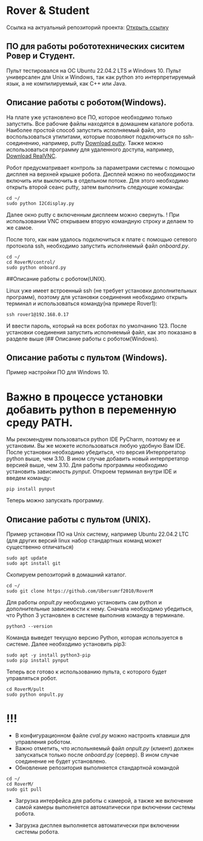 # **Rover & Student**
Ссылка на актуальный репозиторий проекта: [Открыть ссылку](https://github.com/Ubersmurf2010/RoverM/)

## ПО для работы робототехнических сиситем Ровер и Студент. 

Пульт тестировался на ОС Ubuntu 22.04.2 LTS и Windows 10.
Пульт универсален для Unix и Windows, так как python это интерпретируемый язык, а не компилируемый, как C++ или Java.

## Описание работы с роботом(Windows).

На плате уже установлено все ПО, которое необходимо только запустить.
Все рабочие файлы находятся в домашнем каталоге робота.
Наиболее простой способ запустить исполняемый файл, это воспользоваться утилитами, которые позволяют подключиться по ssh-соединению, например, putty [Download putty](https://www.putty.org).
Также можно использоваться программу для удаленного доступа, например, [Download RealVNC](https://www.realvnc.com/en/).

Робот предусматривает контроль за параметрами системы с помощью дисплея на верхней крышке робота. Дисплей можно по необходимости включить или выключить в отдельном потоке.
Для этого необходимо открыть второй сеанс putty, затем выполнить следующие команды:
```
cd ~/
sudo python I2Cdisplay.py
```
Далее окно putty с включенным дисплеем можно свернуть.
! При использовании VNC открываем вторую командную строку и делаем то же самое.

После того, как нам удалось подключиться к плате с помощью сетевого протокола ssh, необходимо запустить исполняемый файл *onboard.py*.
```
cd ~/
cd RoverM/control/
sudo python onboard.py
```

##Описание работы с роботом(UNIX).

Linux уже имеет встроенный ssh (не требует установки дополнительных программ), поэтому для установки соединения необходимо открыть терминал и использоваться команду(на примере Rover1):
```
ssh rover1@192.168.0.17
```
И ввести пароль, который на всех роботах по умолчанию 123.
После установки соединения запустить исполняемый файл, как это показано в разделе выше (## Описание работы с роботом(Windows).

## Описание работы с пультом (Windows).

Пример настройки ПО для Windows 10.
# Важно в процессе установки добавить python в переменную среду PATH.
Мы рекомендуем пользоваться python IDE PyCharm, поэтому ее и установим. Вы же можете использоваться любую удобную Вам IDE.
После установки необходимо убедиться, что версия Интерпретатор python выше, чем 3.10. В ином случае добавить новый интерпретатор версией выше, чем 3.10.
Для работы программы необходимо установить зависимость *pynput*.
Откроем терминал внутри IDE и введем команду:
```
pip install pynput
```
Теперь можно запускать программу.

## Описание работы с пультом (UNIX). 

Пример установки ПО на Unix систему, например Ubuntu 22.04.2 LTC (для других версий linux набор стандартных команд может существенно отличаться)
```
sudo apt update
sudo apt install git
```
Скопируем репозиторий в домашний каталог.
```
cd ~/
sudo git clone https://github.com/Ubersumrf2010/RoverM
```
Для работы *onpult.py* необходимо установить сам python и дополнительные зависимости к нему.
Сначала необходимо убедиться, что Python 3 установлен в системе выполнив команду в терминале.
```
python3 --version
```
Команда выведет текущую версию Python, которая используется в системе. Далее необходимо установить pip3:
```
sudo apt -y install python3-pip
sudo pip install pynput
```
Теперь все готово к использованию пульта, с которого будет управляться робот.
```
cd RoverM/pult
sudo python onpult.py
```

# !!!
- В конфигурационном файле *cval.py* можно настроить клавиши для управления роботом.
- Важно отметить, что испольняемый файл *onpult.py* (клиент) должен запускаться только после *onboard.py* (сервер). В ином случае соединение не будет установлено.
- Обновление репозитория выполняется стандартной командой
```
cd ~/
cd RoverM/
sudo git pull
```

- Загрузка интерфейса для работы с камерой, а также же включение самой камеры выполняется автоматически при включении системы робота.

- Загрузка дисплея выполняется автоматически при включении системы робота.
